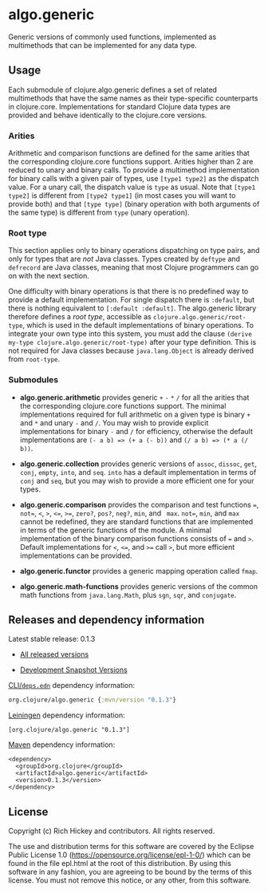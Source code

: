 # algo.generic

Generic versions of commonly used functions, implemented as multimethods
that can be implemented for any data type.

## Usage

Each submodule of clojure.algo.generic defines a set of related
multimethods that have the same names as their type-specific
counterparts in clojure.core. Implementations for standard Clojure
data types are provided and behave identically to the clojure.core
versions.

### Arities

Arithmetic and comparison functions are defined for the same arities
that the corresponding clojure.core functions support.  Arities higher
than 2 are reduced to unary and binary calls. To provide a multimethod
implementation for binary calls with a given pair of types, use
`[type1 type2]` as the dispatch value. For a unary call, the dispatch
value is `type` as usual. Note that `[type1 type2]` is different from
`[type2 type1]` (in most cases you will want to provide both) and that
`[type type]` (binary operation with both arguments of the same type)
is different from `type` (unary operation).

### Root type

This section applies only to binary operations dispatching on type
pairs, and only for types that are *not* Java classes. Types
created by `deftype` and `defrecord` are Java classes, meaning that
most Clojure programmers can go on with the next section.

One difficulty with binary operations is that there is no predefined
way to provide a default implementation. For single dispatch there is
`:default`, but there is nothing equivalent to `[:default :default]`.
The algo.generic library therefore defines a *root type*, accessible
as `clojure.algo.generic/root-type`, which is used in the default
implementations of binary operations. To integrate your own type into
this system, you must add the clause `(derive my-type
clojure.algo.generic/root-type)` after your type definition. This is
not required for Java classes because `java.lang.Object` is
already derived from `root-type`.

### Submodules

* **algo.generic.arithmetic** provides generic `+` `-` `*` `/` for all
  the arities that the corresponding clojure.core functions support.
  The minimal implementations required for full arithmetic on a given
  type is binary `+` and `*` and unary `-` and `/`. You may wish to
  provide explicit implementations for binary `-` and `/` for
  efficiency, otherwise the default implementations are `(- a b) => (+ a (- b))`
   and `(/ a b) => (* a (/ b))`.

* **algo.generic.collection** provides generic versions of `assoc`,
  `dissoc`, `get`, `conj`, `empty`, `into`, and `seq`. `into` has a
  default implementation in terms of `conj` and `seq`, but you may
  wish to provide a more efficient one for your types.

* **algo.generic.comparison** provides the comparison and test
  functions `=`, `not=`, `<`, `>`, `<=`, `>=`, `zero?`, `pos?`,
  `neg?`, `min`, and ` max`. `not=`, `min`, and `max` cannot be
  redefined, they are standard functions that are implemented in
  terms of the generic functions of the module. A minimal
  implementation of the binary comparison functions consists of
  `=` and `>`. Default implementations for `<`, `<=`, and `>=`
  call `>`, but more efficient implementations can be provided.

* **algo.generic.functor** provides a generic mapping operation
  called `fmap`.

* **algo.generic.math-functions** provides generic versions of the
  common math functions from `java.lang.Math`, plus `sgn`, `sqr`, and
  `conjugate`.


## Releases and dependency information

Latest stable release: 0.1.3

* [All released versions](https://search.maven.org/#search%7Cgav%7C1%7Cg%3A%22org.clojure%22%20AND%20a%3A%22algo.generic%22)

* [Development Snapshot Versions](https://oss.sonatype.org/index.html#nexus-search;gav~org.clojure~algo.generic~~~)

[CLI/`deps.edn`](https://clojure.org/reference/deps_and_cli) dependency information:
```clojure
org.clojure/algo.generic {:mvn/version "0.1.3"}
```

[Leiningen](https://github.com/technomancy/leiningen/) dependency information:

    [org.clojure/algo.generic "0.1.3"]

[Maven](https://maven.apache.org/) dependency information:

    <dependency>
      <groupId>org.clojure</groupId>
      <artifactId>algo.generic</artifactId>
      <version>0.1.3</version>
    </dependency>

## License

Copyright (c) Rich Hickey and contributors. All rights reserved.

The use and distribution terms for this software are covered by the
Eclipse Public License 1.0 (https://opensource.org/license/epl-1-0/)
which can be found in the file epl.html at the root of this distribution.
By using this software in any fashion, you are agreeing to be bound by
the terms of this license.
You must not remove this notice, or any other, from this software.



